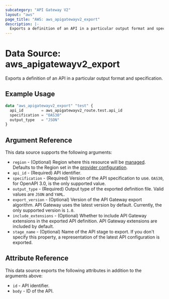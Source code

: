 ```yaml
---
subcategory: "API Gateway V2"
layout: "aws"
page_title: "AWS: aws_apigatewayv2_export"
description: |-
  Exports a definition of an API in a particular output format and specification.
---
```


# Data Source: aws_apigatewayv2_export

Exports a definition of an API in a particular output format and specification.

## Example Usage

```terraform
data "aws_apigatewayv2_export" "test" {
  api_id        = aws_apigatewayv2_route.test.api_id
  specification = "OAS30"
  output_type   = "JSON"
}
```

## Argument Reference

This data source supports the following arguments:

* `region` - (Optional) Region where this resource will be [managed](https://docs.aws.amazon.com/general/latest/gr/rande.html#regional-endpoints). Defaults to the Region set in the [provider configuration](https://registry.terraform.io/providers/hashicorp/aws/latest/docs#aws-configuration-reference).
* `api_id` - (Required) API identifier.
* `specification` - (Required) Version of the API specification to use. `OAS30`, for OpenAPI 3.0, is the only supported value.
* `output_type` - (Required) Output type of the exported definition file. Valid values are `JSON` and `YAML`.
* `export_version` - (Optional) Version of the API Gateway export algorithm. API Gateway uses the latest version by default. Currently, the only supported version is `1.0`.
* `include_extensions` - (Optional) Whether to include API Gateway extensions in the exported API definition. API Gateway extensions are included by default.
* `stage_name` - (Optional) Name of the API stage to export. If you don't specify this property, a representation of the latest API configuration is exported.

## Attribute Reference

This data source exports the following attributes in addition to the arguments above:

* `id` - API identifier.
* `body` - ID of the API.
